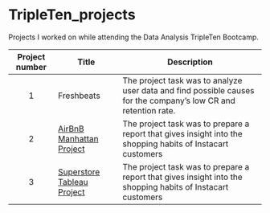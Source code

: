 # TripleTen_projects
Projects I worked on while attending the Data Analysis TripleTen Bootcamp.


| Project number | Title | Description |
| :-----------: | ----------- |----------- |
| 1 | Freshbeats | The project task was to analyze user data and find possible causes for the company’s low CR and retention rate. |
| 2 | [AirBnB Manhattan Project](https://github.com/zarina-perez/TripleTen_projects/tree/main/02-EDA_project) | The project task was to prepare a report that gives insight into the shopping habits of Instacart customers |
| 3 | [Superstore Tableau Project](https://github.com/Michael-Migliore/Data_projects_TripleTen/tree/main/Superstore) | The project task was to prepare a report that gives insight into the shopping habits of Instacart customers |
